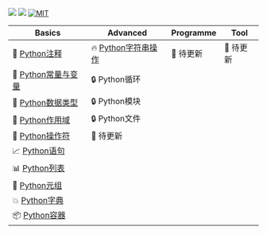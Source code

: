 ![](https://img.shields.io/badge/Python-3.6.5-yellow.svg) 
![](http://progressed.io/bar/23?title=completed)
[![MIT](https://img.shields.io/badge/license-MIT-5eba00.svg)](https://github.com/fishhello/learn/blob/master/LICENSE)

|Basics|Advanced|Programme|Tool|
|-|-|-|-|
| 📓 [Python注释](https://github.com/fishhello/learn/blob/master/python/base.md)|🔥 [Python字符串操作](https://github.com/fishhello/learn/blob/master/python/spring_operation.md)| :construction: 待更新|:construction: 待更新|
| 🐍 [Python常量与变量](https://github.com/fishhello/learn/blob/master/python/VariablesAndConstants.md)|:lock: Python循环|||
|🔢 [Python数据类型](https://github.com/fishhello/learn/blob/master/python/datatype.md)|:lock: Python模块|||
| 🍒 [Python作用域](https://github.com/fishhello/learn/blob/master/python/scope.md) |:lock: Python文件|||
| 🐼 [Python操作符](https://github.com/fishhello/learn/blob/master/python/operator.md) |:construction: 待更新|||
|📈 [Python语句](https://github.com/fishhello/learn/blob/master/python/statement.md)||||
|📊 [Python列表](https://github.com/fishhello/learn/blob/master/python/list.md)||||
|🌳 [Python元组](https://github.com/fishhello/learn/blob/master/python/tuple.md)||||
|💥 [Python字典](https://github.com/fishhello/learn/blob/master/python/dicitonary.md)||||
|📦 [Python容器](https://github.com/fishhello/learn/blob/master/python/contain.md)||||